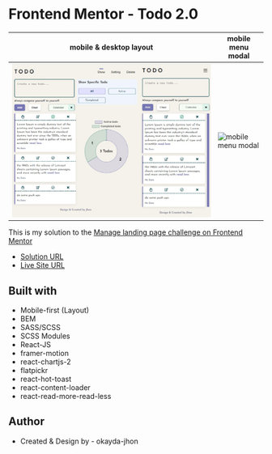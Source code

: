# Frontend Mentor - Todo 2.0

| mobile & desktop layout                  | mobile menu modal                  |
| ---------------------------------------- | ---------------------------------- |
| ![mobile & desktop layout](./image1.jpg) | ![mobile menu modal](./image2.jpg) |

This is my solution to the [Manage landing page challenge on Frontend Mentor](https://www.frontendmentor.io/challenges/todo-app-Su1_KokOW/hub/todo-app-1LV3kQB5Gf)

- [Solution URL](https://www.frontendmentor.io/challenges/todo-app-Su1_KokOW/hub/todo-app-1LV3kQB5Gf)
- [Live Site URL](https://jhon-okayda-todo-app.netlify.app/)

## Built with

- Mobile-first (Layout)
- BEM
- SASS/SCSS
- SCSS Modules
- React-JS
- framer-motion
- react-chartjs-2
- flatpickr
- react-hot-toast
- react-content-loader
- react-read-more-read-less

## Author

- Created & Design by - okayda-jhon
